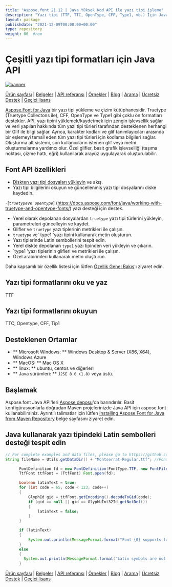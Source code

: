 ```yaml
---
title: "Aspose.font 21.12 | Java Yüksek Kod API ile yazı tipi işleme" 
description: "Yazı tipi (TTF, TTC, OpenType, CFF, Type1, vb.) İçin Java Sınıf Kütüphanesi oluşturma, işleme ve dönüşüm. Kompakt yazı tipini, Latin yazı tipini, sembolleri ve glifleri destekler." 
layout: package
publishdate: "2021-12-09T00:00:00+00:00"
type: repository
weight: 00	#rem
---
```


# Çeşitli yazı tipi formatları için Java API
[![banner](/res_repo/img/compress/aspose_font-for-java-banner.png)](./)

[Ürün sayfası](https://products.aspose.com/font/java) | [Belgeler](https://docs.aspose.com/font/java/) | [API referansı](https://apireference.aspose.com/font/java) | [Örnekler](https://github.com/aspose-font/Aspose.Font-for-Java) | [Blog](https://blog.aspose.com/category/font/) | [Arama](https://search.aspose.com/) | [Ücretsiz Destek](https://forum.aspose.com/c/font) | [Geçici lisans](https://purchase.aspose.com/temporary-license)

[Aspose.Font for Java](https://products.aspose.com/font/java) bir yazı tipi yükleme ve çizim kütüphanesidir. Truetype (Truetype Collectons ile), CFF, OpenType ve Type1 gibi çoklu ön formatları destekler. API, yazı tipini yüklemek/kaydetmek için zengin işlevsellik sağlar ve veri yapıları hakkında tüm yazı tipi türleri tarafından desteklenen herhangi bir Glif ile bilgi sağlar. Ayrıca, karakter kodları ve glif tanımlayıcıları arasında bir eşlemeyi temsil eden tüm yazı tipi türleri için kodlama bilgileri sağlar. Oluşturma alt sistemi, son kullanıcıların istenen glif veya metni oluşturmalarına yardımcı olur. Özel glifler, basit grafik işlevselliği (taşıma noktası, çizme hattı, eğri) kullanılarak arayüz uygulayarak oluşturulabilir.

## Font API özellikleri

- [Diskten yazı tipi dosyaları yükleyin](https://docs.aspose.com/font/java/loading-saving-cff-fonts/) ve akış.
- Yazı tipi bilgilerini okuyun ve güncellenmiş yazı tipi dosyalarını diske kaydedin.

-[*`truetype`*ve*` opentype`*] (https://docs.aspose.com/font/java/working-with-truetype-and-opentype-fonts/) yazı desteği için destek.
- Yerel olarak depolanan dosyalardan `truetype` yazı tipi türlerini yükleyin, parametreleri güncelleyin ve kaydet.
- Glifler ve `truetype` yazı tiplerinin metrikleri ile çalışın.
- `truetype` ve` type1 'yazı tipini kullanarak metin oluşturun.
- Yazı tiplerinde Latin sembollerini tespit edin.
- Yerel diskte depolanan `type1` yazı tipinden veri yükleyin ve çıkarın.
- `type1 'yazı tiplerinin glifleri ve metrikleri ile çalışın.
- Özel arabirimleri kullanarak metin oluşturun.

Daha kapsamlı bir özellik listesi için lütfen [Özellik Genel Bakış](https://docs.aspose.com/font/java/feature-list/)'ı ziyaret edin.

## Yazı tipi formatlarını oku ve yaz
TTF

## Yazı tipi formatlarını okuyun
TTC, Opentype, CFF, Tip1

## Desteklenen Ortamlar
- ** Microsoft Windows: ** Windows Desktop & Server (X86, X64), Windows Azure
- ** MacOS: ** Mac OS X
- ** linux: ** ubuntu, centos ve diğerleri
- ** Java sürümleri: ** `J2SE 8.0 (1.8)` veya üstü.

## Başlamak

Aspose.font Java API'leri [Aspose deposu](https://releases.aspose.com/font/java/)'da barındırılır. Basit konfigürasyonlarla doğrudan Maven projelerinizde Java API için aspose.font kullanabilirsiniz. Ayrıntılı talimatlar için lütfen [Installing Aspose.Font for Java from Maven Repository](https://docs.aspose.com/font/java/installation/) belge sayfasını ziyaret edin.

## Java kullanarak yazı tipindeki Latin sembolleri desteği tespit edin

```java
// For complete examples and data files, please go to https://github.com/aspose-font/Aspose.Font-for-Java
String fileName = Utils.getDataDir() + "Montserrat-Regular.ttf"; //Font file name with full path

      FontDefinition fd = new FontDefinition(FontType.TTF, new FontFileDefinition("ttf", new FileSystemStreamSource(fileName)));
      TtfFont ttfFont = (TtfFont) Font.open(fd);

      boolean latinText = true;
      for (int code = 65; code < 123; code++)
      {
          GlyphId gid = ttfFont.getEncoding().decodeToGid(code);
          if (gid == null || gid == GlyphUInt32Id.getNotDef())
          {
              latinText = false;
          }
      }

      if (latinText)
      {
          System.out.println(MessageFormat.format("Font {0} supports latin symbols.", ttfFont.getFontName()));
      }
      else
      {
      	System.out.println(MessageFormat.format("Latin symbols are not supported by font {0}.", ttfFont.getFontName()));
      }
```

[Ürün sayfası](https://products.aspose.com/font/java) | [Belgeler](https://docs.aspose.com/font/java/) | [API referansı](https://apireference.aspose.com/font/java) | [Örnekler](https://github.com/aspose-font/Aspose.Font-for-Java) | [Blog](https://blog.aspose.com/category/font/) | [Arama](https://search.aspose.com/) | [Ücretsiz Destek](https://forum.aspose.com/c/font) | [Geçici lisans](https://purchase.aspose.com/temporary-license)
